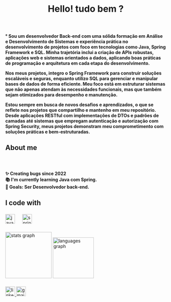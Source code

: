 <h1 align="center">Hello! tudo bem ?</h1>

###

<br clear="both">

<h4 align="left">° Sou um desenvolvedor Back-end com uma sólida formação em Análise e Desenvolvimento de Sistemas e experiência prática no desenvolvimento de projetos com foco em tecnologias como Java, Spring Framework e SQL. Minha trajetória inclui a criação de APIs robustas, aplicações web e sistemas orientados a dados, aplicando boas práticas de programação e arquitetura em cada etapa do desenvolvimento.

Nos meus projetos, integro o Spring Framework para construir soluções escaláveis e seguras, enquanto utilizo SQL para gerenciar e manipular bases de dados de forma eficiente. Meu foco está em estruturar sistemas que não apenas atendam às necessidades funcionais, mas que também sejam otimizados para desempenho e manutenção.

Estou sempre em busca de novos desafios e aprendizados, o que se reflete nos projetos que compartilho e mantenho em meu repositório. Desde aplicações RESTful com implementações de DTOs e padrões de camadas até sistemas que empregam autenticação e autorização com Spring Security, meus projetos demonstram meu comprometimento com soluções práticas e bem-estruturadas.</h4>

###
<h2 align="left">About me</h2>

###
<br clear="both">

<h4 align="left">✨ Creating bugs since 2022<br>📚 I'm currently learning Java com Spring.<br>🎯 Goals: Ser Desenvolvedor back-end.</h4>

###
<h2 align="left">I code with</h2>

###
<div align="left">
  <img src="https://cdn.jsdelivr.net/gh/devicons/devicon/icons/java/java-original.svg" height="30" alt="java logo"  />
  <img width="15" />
  <img src="https://cdn.jsdelivr.net/gh/devicons/devicon/icons/spring/spring-original.svg" height="30" alt="spring logo"  />
</div>

###
<div align="left">
  <img src="https://github-readme-stats.vercel.app/api?username=kevinarau&hide_title=false&hide_rank=false&show_icons=true&include_all_commits=false&count_private=true&disable_animations=false&theme=prussian&locale=en&hide_border=false&order=1" height="145" alt="stats graph"  />
  <img src="https://github-readme-stats.vercel.app/api/top-langs?username=kevinarau&locale=en&hide_title=false&layout=compact&card_width=320&langs_count=4&theme=prussian&hide_border=false&order=2" height="128" alt="languages graph"  />
</div>

###

<div align="left">
  <a href="https://www.linkedin.com/in/kevin-ara%C3%BAjo-a42296236/" target="_blank">
    <img src="https://img.shields.io/static/v1?message=LinkedIn&logo=linkedin&label=&color=0077B5&logoColor=white&labelColor=&style=for-the-badge" height="30" alt="linkedin logo"  />
  </a>
  <a href="kevin.aparecido97@gmail.com" target="_blank">
    <img src="https://img.shields.io/static/v1?message=Gmail&logo=gmail&label=&color=D14836&logoColor=white&labelColor=&style=for-the-badge" height="30" alt="gmail logo"  />
  </a>
</div>

##

